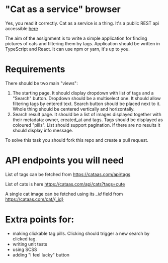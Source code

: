 # "Cat as a service" browser
Yes, you read it correctly. Cat as a service is a thing. It's a public REST api accessible [here](https://cataas.com/#/)

The aim of the assignment is to write a simple application for finding pictures of cats and filtering them by tags.
Application should be written in TypeScript and React. It can use npm or yarn, it's up to you.

# Requirements
There should be two main "views":
1. The starting page. It should display dropdown with list of tags and a "Search" button.
Dropdown should be a multiselect one. It should allow filtering tags by entered text. Search button should be placed next to it.
Whole thing should be centered vertically and horizontally.
2. Search result page. It should be a list of images displayed together with their metadata: owner, created_at and tags.
Tags should be displayed as coloured "pills". List should support pagination. If there are no results it should display info message.

To solve this task you should fork this repo and create a pull request.

# API endpoints you will need

List of tags can be fetched from https://cataas.com/api/tags

List of cats is here https://cataas.com/api/cats?tags=cute

A single cat image can be fetched using its *_id* field from https://cataas.com/cat/{_id}

# Extra points for:
- making clickable tag pills. Clicking should trigger a new search by clicked tag.
- writing unit tests
- using SCSS
- adding "I feel lucky" button
